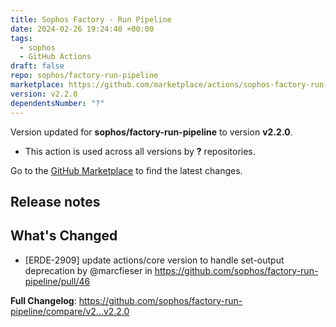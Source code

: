 ```yaml
---
title: Sophos Factory - Run Pipeline
date: 2024-02-26 19:24:40 +00:00
tags:
  - sophos
  - GitHub Actions
draft: false
repo: sophos/factory-run-pipeline
marketplace: https://github.com/marketplace/actions/sophos-factory-run-pipeline
version: v2.2.0
dependentsNumber: "?"
---
```



Version updated for **sophos/factory-run-pipeline** to version **v2.2.0**.
- This action is used across all versions by **?** repositories.

Go to the [GitHub Marketplace](https://github.com/marketplace/actions/sophos-factory-run-pipeline) to find the latest changes.

## Release notes

## What's Changed
* [ERDE-2909] update actions/core version to handle set-output deprecation by @marcfieser in https://github.com/sophos/factory-run-pipeline/pull/46


**Full Changelog**: https://github.com/sophos/factory-run-pipeline/compare/v2...v2.2.0
